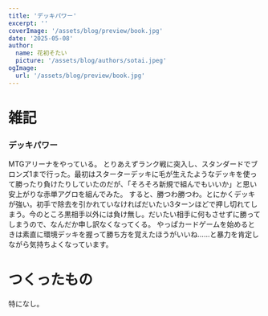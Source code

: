```yaml
---
title: 'デッキパワー'
excerpt: ''
coverImage: '/assets/blog/preview/book.jpg'
date: '2025-05-08'
author:
  name: 花初そたい
  picture: '/assets/blog/authors/sotai.jpeg'
ogImage:
  url: '/assets/blog/preview/book.jpg'
---
```

# 雑記
### デッキパワー
MTGアリーナをやっている。
とりあえずランク戦に突入し、スタンダードでブロンズ1まで行った。最初はスターターデッキに毛が生えたようなデッキを使って勝ったり負けたりしていたのだが、「そろそろ新規で組んでもいいか」と思い安上がりな赤単アグロを組んでみた。
すると、勝つわ勝つわ。とにかくデッキが強い。初手で除去を引かれていなければだいたい3ターンほどで押し切れてしまう。今のところ黒相手以外には負け無し。だいたい相手に何もさせずに勝ってしまうので、なんだか申し訳なくなってくる。
やっぱカードゲームを始めるときは素直に環境デッキを握って勝ち方を覚えたほうがいいね……と暴力を肯定しながら気持ちよくなっています。

# つくったもの
特になし。